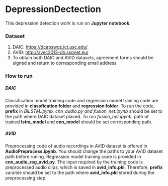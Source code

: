 # DepressionDectection

This depression detection work is run on **Jupyter notebook**.

### Dataset

1. DAIC: https://dcapswoz.ict.usc.edu/
2. AVID: http://avec2013-db.sspnet.eu/
3. To obtain both DAIC and AVID datasets, agreement forms should be signed and return to corresponding email address

### How to run

##### DAIC

Classification model training code and regression model training code are provided in **classfication folder** and **regression folder**. To run the code, **prefix** in *BiLSTM.ipynb, cnn_audio.py and fusion_net.ipynb* should be set to the path where DAIC dataset placed. To run *fusion_net.ipynb*, path of trained **lstm_model** and **cnn_model** should be set corresponding path.

##### AVID

Preprocessing code of audio recordings in AVID dataset is offered in **AudioPreprocess.ipynb**. You should change the paths to your AVID dataset path before runing. Regression model training code is provided in **cnn_audio_reg_avid.py**. The input required by the training code is preprocessed audio clips, which is saved in **avid_info.pkl**. Therefore, **prefix** varaible should be set to the path where **avid_info.pkl** stored during the preprocessing step.


